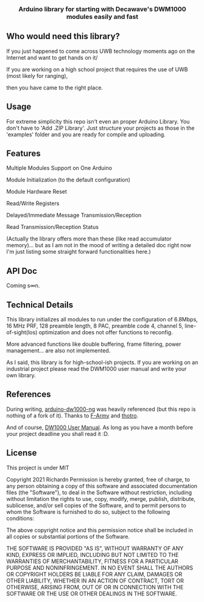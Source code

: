<div align="center">

### Arduino library for starting with Decawave's DWM1000 modules easily and fast

</div>

Who would need this library?
---
If you just happened to come across UWB technology moments ago on the Internet and want to get hands on it/

If you are working on a high school project that requires the use of UWB (most likely for ranging),

then you have came to the right place.

Usage
---
For extreme simplicity this repo isn't even an proper Arduino Library. You don't have to 'Add .ZIP Library'. Just structure your projects as those in the 'examples' folder and you are ready for compile and uploading.

Features
---
Multiple Modules Support on One Arduino

Module Initialization (to the default configuration)

Module Hardware Reset

Read/Write Registers

Delayed/Immediate Message Transmission/Reception

Read Transmission/Reception Status

(Actually the library offers more than these (like read accumulator memory)... but as I am not in the mood of writing a detailed doc right now I'm just listing some straight forward functionalities here.)

API Doc
---
Coming s∞n.

Technical Details
---
This library initializes all modules to run under the configuration of 6.8Mbps, 16 MHz PRF, 128 preamble length, 8 PAC, preamble code 4, channel 5, line-of-sight(los) optimization and does not offer functions to reconfig.

More advanced functions like double buffering, frame filtering, power management... are also not implemented.

As I said, this library is for high-school-ish projects. If you are working on an industrial project please read the DWM1000 user manual and write your own library.

References
---
During writing, [arduino-dw1000-ng](https://github.com/F-Army/arduino-dw1000-ng) was heavily referenced (but this repo is nothing of a fork of it). Thanks to [F-Army](https://github.com/F-Army) and [thotro](https://github.com/thotro).

And of course, [DW1000 User Manual](https://www.decawave.com/wp-content/uploads/2019/07/DW1000-User-Manual-1.pdf). As long as you have a month before your project deadline you shall read it :D.

License
---
This project is under MIT

Copyright 2021 Richardn
Permission is hereby granted, free of charge, to any person obtaining a copy of this software and associated documentation files (the "Software"), to deal in the Software without restriction, including without limitation the rights to use, copy, modify, merge, publish, distribute, sublicense, and/or sell copies of the Software, and to permit persons to whom the Software is furnished to do so, subject to the following conditions:

The above copyright notice and this permission notice shall be included in all copies or substantial portions of the Software.

THE SOFTWARE IS PROVIDED "AS IS", WITHOUT WARRANTY OF ANY KIND, EXPRESS OR IMPLIED, INCLUDING BUT NOT LIMITED TO THE WARRANTIES OF MERCHANTABILITY, FITNESS FOR A PARTICULAR PURPOSE AND NONINFRINGEMENT. IN NO EVENT SHALL THE AUTHORS OR COPYRIGHT HOLDERS BE LIABLE FOR ANY CLAIM, DAMAGES OR OTHER LIABILITY, WHETHER IN AN ACTION OF CONTRACT, TORT OR OTHERWISE, ARISING FROM, OUT OF OR IN CONNECTION WITH THE SOFTWARE OR THE USE OR OTHER DEALINGS IN THE SOFTWARE.
